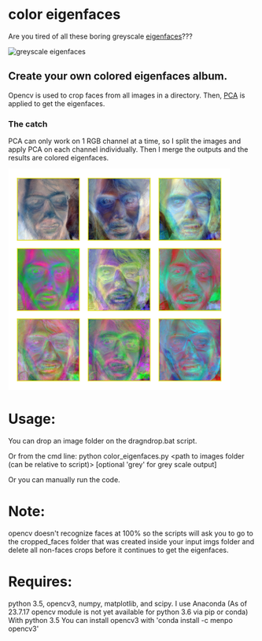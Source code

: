 # color eigenfaces
Are you tired of all these boring greyscale [eigenfaces](https://en.wikipedia.org/wiki/Eigenface)???

![greyscale eigenfaces](https://upload.wikimedia.org/wikipedia/commons/6/67/Eigenfaces.png)

## Create your own colored eigenfaces album.


Opencv is used to crop faces from all images in a directory. Then, [PCA](https://en.wikipedia.org/wiki/Principal_component_analysis) is applied to get the eigenfaces.  

### The catch  

PCA can only work on 1 RGB channel at a time, so I split the images and apply PCA on each channel individually. Then I merge the outputs and the results are colored eigenfaces.

![colored eigenfaces](https://github.com/Gil-Mor/color_eigenfaces/blob/master/eigen_faces_color.png)

# Usage:
You can drop an image folder on the dragndrop.bat script.

Or from the cmd line:
python color_eigenfaces.py <path to images folder (can be relative to script)> [optional 'grey' for grey scale output]

Or you can manually run the code.

# Note:
opencv doesn't recognize faces at 100% so the scripts will ask you to go to the cropped_faces folder that was created 
inside your input imgs folder and delete all non-faces crops before it continues to get the eigenfaces.

# Requires:
python 3.5, opencv3, numpy, matplotlib, and scipy.
I use Anaconda (As of 23.7.17 opencv module is not yet available for python 3.6 via pip or conda)
With python 3.5 You can install opencv3 with 'conda install -c menpo opencv3'
